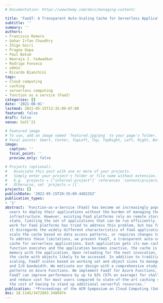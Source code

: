 ```yaml
---
# Documentation: https://wowchemy.com/docs/managing-content/

title: 'Faa$T: A Transparent Auto-Scaling Cache for Serverless Applications'
subtitle: ''
summary: ''
authors:
- Francisco Romero
- Gohar Irfan Chaudhry
- Íñigo Goiri
- Pragna Gopa
- Paul Batum
- Neeraja J. Yadwadkar
- Rodrigo Fonseca
- admin
- Ricardo Bianchini
tags:
- Cloud computing
- caching
- serverless computing
- function as a service (FaaS)
categories: []
date: '2021-08-01'
lastmod: 2022-05-15T13:35:09-07:00
featured: false
draft: false
venue: SoCC'21

# Featured image
# To use, add an image named `featured.jpg/png` to your page's folder.
# Focal points: Smart, Center, TopLeft, Top, TopRight, Left, Right, BottomLeft, Bottom, BottomRight.
image:
  caption: ''
  focal_point: ''
  preview_only: false

# Projects (optional).
#   Associate this post with one or more of your projects.
#   Simply enter your project's folder or file name without extension.
#   E.g. `projects = ["internal-project"]` references `content/project/deep-learning/index.md`.
#   Otherwise, set `projects = []`.
projects: []
publishDate: '2022-05-15T20:35:09.448235Z'
publication_types:
- '1'
abstract: 'Function-as-a-Service (FaaS) has become an increasingly popular way for
  users to deploy their applications without the burden of managing the underlying
  infrastructure. However, existing FaaS platforms rely on remote storage to maintain
  state, limiting the set of applications that can be run efficiently. Recent caching
  work for FaaS platforms has tried to address this problem, but has fallen short:
  it disregards the widely different characteristics of FaaS applications, does not
  scale the cache based on data access patterns, or requires changes to applications.
  To address these limitations, we present Faa$T, a transparent auto-scaling distributed
  cache for serverless applications. Each application gets its own cache. After a
  function executes and the application becomes inactive, the cache is unloaded from
  memory with the application. Upon reloading for the next invocation, Fa$T pre-warms
  the cache with objects likely to be accessed. In addition to traditional compute-based
  scaling, Faa$T scales based on working set and object sizes to manage cache space
  and I/O bandwidth. We motivate our design with a comprehensive study of data access
  patterns on Azure Functions. We implement Faa$T for Azure Functions, and show that
  Faa$T can improve performance by up to 92% (57% on average) for challenging applications,
  and reduce cost for most users compared to state-of-the-art caching systems, i.e.
  the cost of having to stand up additional serverful resources.'
publication: '*Proceedings of the ACM Symposium on Cloud Computing (SoCC)*'
doi: 10.1145/3472883.3486974
---
```

